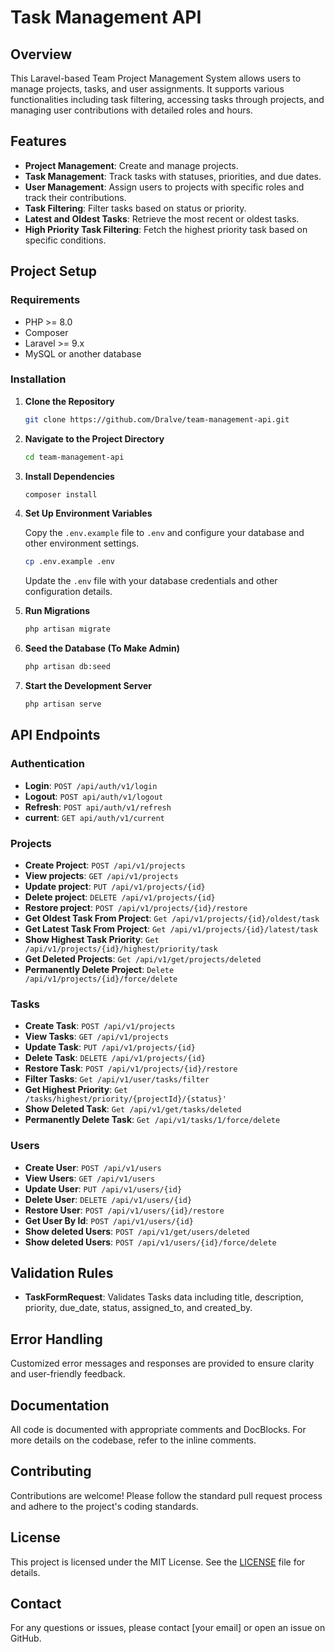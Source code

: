 # Task Management API

## Overview

This Laravel-based Team Project Management System allows users to manage projects, tasks, and user assignments. It supports various functionalities including task filtering, accessing tasks through projects, and managing user contributions with detailed roles and hours.
## Features

- **Project Management**: Create and manage projects.
- **Task Management**: Track tasks with statuses, priorities, and due dates.
- **User Management**: Assign users to projects with specific roles and track their contributions.
- **Task Filtering**: Filter tasks based on status or priority.
- **Latest and Oldest Tasks**: Retrieve the most recent or oldest tasks.
- **High Priority Task Filtering**: Fetch the highest priority task based on specific conditions.


## Project Setup

### Requirements

- PHP >= 8.0
- Composer
- Laravel >= 9.x
- MySQL or another database

### Installation

1. **Clone the Repository**

    ```bash
    git clone https://github.com/Dralve/team-management-api.git
    ```

2. **Navigate to the Project Directory**

    ```bash
    cd team-management-api
    ```

3. **Install Dependencies**

    ```bash
    composer install
    ```

4. **Set Up Environment Variables**

   Copy the `.env.example` file to `.env` and configure your database and other environment settings.

    ```bash
    cp .env.example .env
    ```

   Update the `.env` file with your database credentials and other configuration details.


5. **Run Migrations**

    ```bash
    php artisan migrate
    ```

6. **Seed the Database (To Make Admin)**

    ```bash
    php artisan db:seed
    ```

7. **Start the Development Server**

    ```bash
    php artisan serve
    ```

## API Endpoints

### Authentication

- **Login**: `POST /api/auth/v1/login`
- **Logout**: `POST api/auth/v1/logout`
- **Refresh**: `POST api/auth/v1/refresh`
- **current**: `GET api/auth/v1/current`

### Projects

- **Create Project**: `POST /api/v1/projects`
- **View projects**: `GET /api/v1/projects`
- **Update project**: `PUT /api/v1/projects/{id}`
- **Delete project**: `DELETE /api/v1/projects/{id}`
- **Restore project**: `POST /api/v1/projects/{id}/restore`
- **Get Oldest Task From Project**: `Get /api/v1/projects/{id}/oldest/task`
- **Get Latest Task From Project**: `Get /api/v1/projects/{id}/latest/task`
- **Show Highest Task Priority**: `Get /api/v1/projects/{id}/highest/priority/task`
- **Get Deleted Projects**: `Get /api/v1/get/projects/deleted`
- **Permanently Delete Project**: `Delete /api/v1/projects/{id}/force/delete`

### Tasks

- **Create Task**: `POST /api/v1/projects`
- **View Tasks**: `GET /api/v1/projects`
- **Update Task**: `PUT /api/v1/projects/{id}`
- **Delete Task**: `DELETE /api/v1/projects/{id}`
- **Restore Task**: `POST /api/v1/projects/{id}/restore`
- **Filter Tasks**: `Get /api/v1/user/tasks/filter`
- **Get Highest Priority**: `Get /tasks/highest/priority/{projectId}/{status}'`
- **Show Deleted Task**: `Get /api/v1/get/tasks/deleted`
- **Permanently Delete Task**: `Get /api/v1/tasks/1/force/delete`


### Users

- **Create User**: `POST /api/v1/users`
- **View Users**: `GET /api/v1/users`
- **Update User**: `PUT /api/v1/users/{id}`
- **Delete User**: `DELETE /api/v1/users/{id}`
- **Restore User**: `POST /api/v1/users/{id}/restore`
- **Get User By Id**: `POST /api/v1/users/{id}`
- **Show deleted Users**: `POST /api/v1/get/users/deleted`
- **Show deleted Users**: `POST /api/v1/users/{id}/force/delete`


## Validation Rules

- **TaskFormRequest**: Validates Tasks data including title, description, priority, due_date, status, assigned_to, and created_by.

## Error Handling

Customized error messages and responses are provided to ensure clarity and user-friendly feedback.

## Documentation

All code is documented with appropriate comments and DocBlocks. For more details on the codebase, refer to the inline comments.

## Contributing

Contributions are welcome! Please follow the standard pull request process and adhere to the project's coding standards.

## License

This project is licensed under the MIT License. See the [LICENSE](LICENSE) file for details.

## Contact

For any questions or issues, please contact [your email] or open an issue on GitHub.


